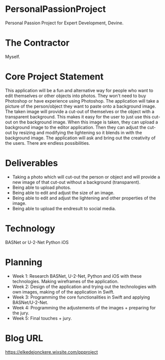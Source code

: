 # PersonalPassionProject
Personal Passion Project for Expert Development, Devine.

# The Contractor
Myself.

# Core Project Statement
This application will be a fun and alternative way for people who want to edit themselves or other objects into photos. They won't need to buy Photoshop or have experience using Photoshop. The application will take a picture of the person/object they want to paste onto a background image. The taken image will provide a cut-out of themselves or the object with a transparent background. This makes it easy for the user to just use this cut-out on the background image. When this image is taken, they can upload a background image to the editor application. Then they can adjust the cut-out by resizing and modifying the lightening so it blends in with the background image. The application will ask and bring out the creativity of the users. There are endless possibilities.

# Deliverables
- Taking a photo which will cut-out the person or object and will provide a new image of that cut-out without a background (transparent).
- Being able to upload photos.
- Being able to edit and adjust the size of an image.
- Being able to edit and adjust the lightening and other properties of the image.
- Being able to upload the endresult to social media.

# Technology
BASNet or U-2-Net
Python
iOS

# Planning
- Week 1: Research BASNet, U-2-Net, Python and iOS with these technologies. Making wireframes of the application.
- Week 2: Design of the application and trying out the technologies with own images, making of of the application in Swift.
- Week 3: Programming the core functionalities in Swift and applying BASNet/U-2-Net.
- Week 4: Programming the adjustements of the images + preparing for the jury.
- Week 5: Final touches + jury.


# Blog URL
https://elkedejonckere.wixsite.com/ppproject
